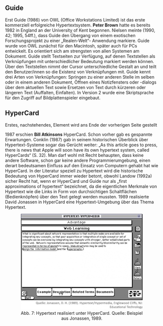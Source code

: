 ## Guide

Erst Guide (1986) von OWL (Office Workstations Limited) ist das erste kommerziell erfolgreiche Hypertextsystem. **Peter Brown** hatte es bereits 1982 in England an der University of Kent begonnen. Nielsen meinte (1990, 42; 1995, 54ff.), dass Guide den Übergang von einem exotischen Forschungsprojekt zu einer „Realen-Welt“- Anwendung markiere. Guide wurde von OWL zunächst für den Macintosh, später auch für PCs entwickelt. Es orientiert sich am strengsten von allen Systemen am Dokument. Guide stellt Textseiten zur Verfügung, auf denen Textstellen als Verknüpfungen mit unterschiedlicher Bedeutung markiert werden können. Über den Textstellen nimmt der Cursor unterschiedliche Gestalt an und teilt den Benutzer/innen so die Existenz von Verknüpfungen mit. Guide kennt drei Arten von Verknüpfungen: Springen zu einer anderen Stelle im selben oder in einem anderen Dokument, Öffnen eines Notizfensters oder -dialogs über dem aktuellen Text sowie Ersetzen von Text durch kürzeren oder längeren Text (Auffalten, Einfalten). In Version 2 wurde eine Skriptsprache für den Zugriff auf Bildplattenspieler eingebaut.

## HyperCard

Erstes, nachstehendes, Element wird ans Ende der vorherigen Seite gestellt

1987 erschien **Bill Atkinsons** HyperCard. Schon vorher gab es gespannte Erwartungen. Conklin (1987) gab in seinem historischen Überblick über Hypertext-Systeme sogar das Gerücht weiter: „As this article goes to press, there is news that Apple will soon have its own hypertext system, called HyperCards“ (S. 32). Man darf wohl mit Recht behaupten, dass keine andere Software, schon gar keine andere Programmierumgebung, einen derart bedeutsamen Einfluss auf den Einsatz von Computern gehabt hat wie HyperCard. In der Literatur speziell zu Hypertext wird die historische Bedeutung von HyperCard immer wieder betont, obwohl Landow (1992a) sicher Recht hat, wenn er HyperCard und Guide nur als „first approximations of hypertext“ bezeichnet, da die eigentlichen Merkmale von Hypertext wie die Links in Form von durchsichtigen Schaltflächen (Bedienknöpfen) über den Text gelegt werden mussten. 1989 realisierte David Jonassen in HyperCard eine Hypertext-Umgebung über das Thema Hypertext.

<center><figure>
  <img src="img/7_Hypertext_realisiert_unter_HyperCard_Quelle_Beispiel_aus_Jonassen_1989.jpg" alt="Abb. 7: Hypertext realisiert unter HyperCard. Quelle: Beispiel aus Jonassen, 1989.">
  <figcaption>Abb. 7: Hypertext realisiert unter HyperCard. Quelle: Beispiel aus Jonassen, 1989.</figcaption>
</figure></center>

